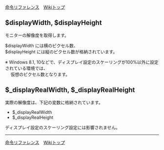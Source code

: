 
[命令リファレンス](./reference)&emsp;[Wikiトップ](./)

<title>命令リファレンス - $displayWidth, $displayHeight</title>

## $displayWidth, $displayHeight

モニターの解像度を取得します。

$displayWidth には横のピクセル数、  
$displayHeight には縦のピクセル数が格納されています。  

※ Windows 8.1, 10などで、ディスプレイ設定のスケーリングが100%以外に設定されている環境では、  
&emsp; 仮想のピクセル数となります。

## $_displayRealWidth, $_displayRealHeight

実際の解像度は、下記の変数に格納されています。

- $_displayRealWidth  
- $_displayRealHeight

ディスプレイ設定のスケーリング設定には影響されません。

***

[命令リファレンス](./reference)&emsp;[Wikiトップ](./)

